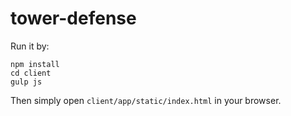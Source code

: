 # tower-defense

Run it by:
    
    npm install
    cd client
    gulp js

Then simply open `client/app/static/index.html` in your browser.